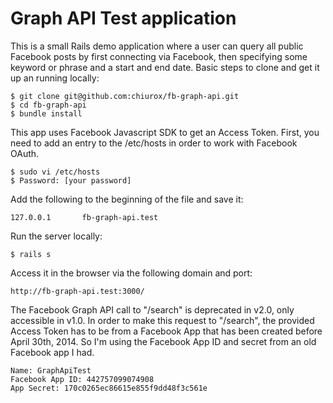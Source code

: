 # Graph API Test application

This is a small Rails demo application where a user can query all public Facebook posts
by first connecting via Facebook, then specifying some keyword or phrase and a start and end date.
Basic steps to clone and get it up an running locally:

    $ git clone git@github.com:chiurox/fb-graph-api.git
    $ cd fb-graph-api
    $ bundle install

This app uses Facebook Javascript SDK to get an Access Token. First, you need to add an entry to
the /etc/hosts in order to work with Facebook OAuth.

    $ sudo vi /etc/hosts
    $ Password: [your password]

Add the following to the beginning of the file and save it:

    127.0.0.1       fb-graph-api.test

Run the server locally:

    $ rails s

Access it in the browser via the following domain and port:

    http://fb-graph-api.test:3000/


The Facebook Graph API call to "/search" is deprecated in v2.0, only accessible in v1.0.
In order to make this request to "/search", the provided Access Token has to be from a Facebook App
that has been created before April 30th, 2014. So I'm using the Facebook App ID and secret from an old
Facebook app I had.

    Name: GraphApiTest
    Facebook App ID: 442757099074908
    App Secret: 170c0265ec86615e855f9dd48f3c561e
